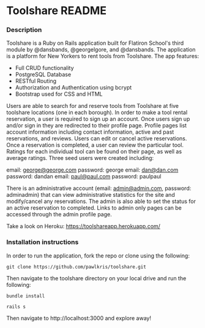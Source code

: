 # Toolshare README

### Description
Toolshare is a Ruby on Rails application built for Flatiron School's third module by @dansbands, @georgelgore, and @dansbands. The application is a platform for New Yorkers to rent tools from Toolshare. The app features:

* Full CRUD functionality
* PostgreSQL Database
* RESTful Routing 
* Authorization and Authentication using bcrypt
* Bootstrap used for CSS and HTML

Users are able to search for and reserve tools from Toolshare at five toolshare locations (one in each borough). In order to make a tool rental reservation, a user is required to sign up an account. Once users sign up and/or sign in they are redirected to their profile page. Profile pages list account information including contact information, active and past reservations, and reviews. Users can edit or cancel active reservations. Once a reservation is completed, a user can review the particular tool. Ratings for each individual tool can be found on their page, as well as average ratings. Three seed users were created including:

email: george@george.com password: george
email: dan@dan.com password: dandan
email: paul@paul.com password: paulpaul

There is an administrative account (email: admin@admin.com, password: adminadmin) that can view administrative statistics for the site and modify/cancel any reservations. The admin is also able to set the status for an active reservation to completed. Links to admin only pages can be accessed through the admin profile page. 

Take a look on Heroku: https://toolshareapp.herokuapp.com/

### Installation instructions

In order to run the application, fork the repo or clone using the following:

```git clone https://github.com/pawlkris/toolshare.git ```

Then navigate to the toolshare directory on your local drive and run the following:

``` bundle install ```

``` rails s ```

Then navigate to http://localhost:3000 and explore away!
